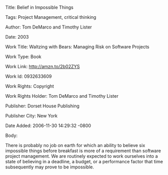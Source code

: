 Title:  Belief in Impossible Things

Tags:   Project Management, critical thinking

Author: Tom DeMarco and Timothy Lister

Date:   2003

Work Title: Waltzing with Bears: Managing Risk on Software Projects

Work Type: Book

Work Link: http://amzn.to/2b02ZYS

Work Id: 0932633609

Work Rights: Copyright

Work Rights Holder: Tom DeMarco and Timothy Lister

Publisher: Dorset House Publishing

Publisher City: New York

Date Added: 2006-11-30 14:29:32 -0800

Body: 

There is probably no job on earth for which an ability to believe six impossible things before breakfast is more of a requirement than software project management. We are routinely expected to work ourselves into a state of believing in a deadline, a budget, or a performance factor that time subsequently may prove to be impossible.

